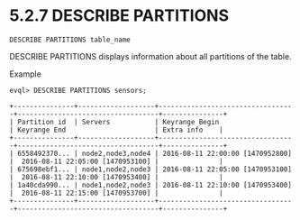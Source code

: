 5.2.7 DESCRIBE PARTITIONS
===============================

    DESCRIBE PARTITIONS table_name



DESCRIBE PARTITIONS displays information about all partitions of the table.


Example

    evql> DESCRIBE PARTITIONS sensors;

    +---------------+-------------------+----------------------------------+-----------------------------------+---------------+
    | Partition id  | Servers           | Keyrange Begin                   | Keyrange End                      | Extra info    |
    +---------------+-------------------+----------------------------------+-----------------------------------+---------------+
    | 6558492370... | node2,node3,node4 | 2016-08-11 22:00:00 [1470952800] |  2016-08-11 22:05:00 [1470953100] |               |
    | 675698ebf1... | node1,node2,node3 | 2016-08-11 22:05:00 [1470953100] |  2016-08-11 22:10:00 [1470953400] |               |
    | 1a40cda990... | node1,node2,node3 | 2016-08-11 22:10:00 [1470953400] |  2016-08-11 22:15:00 [1470953700] |               |
    +---------------+-------------------+----------------------------------+-----------------------------------+---------------+


